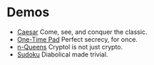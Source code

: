# Demos

- [Caesar](Caesar.md)
  Come, see, and conquer the classic.
- [One-Time Pad](OneTimePad.md)
  Perfect secrecy, for once.
- [n-Queens](NQueens.md)
  Cryptol is not just crypto.
- [Sudoku](Sudoku.md)
  Diabolical made trivial.

